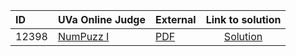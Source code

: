 | ID | UVa Online Judge | External | Link to solution |
|:---|:---|:---|:---:|
| 12398 | [NumPuzz I](https://onlinejudge.org/index.php?option=com_onlinejudge&Itemid=8&category=624&page=show_problem&problem=3829) | [PDF](https://onlinejudge.org/external/123/12398.pdf) | [Solution](https%3A//github.com/versenyi98/programming-contests/tree/master/UVa%20Online%20Judge/12398%2520-%2520NumPuzz%2520I)|
